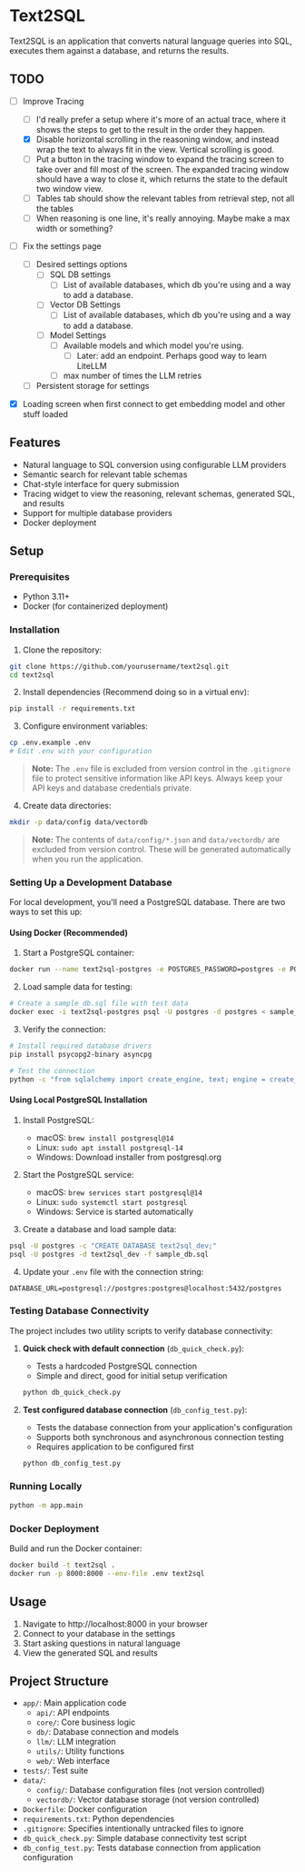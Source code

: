 # Text2SQL

Text2SQL is an application that converts natural language queries into SQL, executes them against a database, and returns the results.

## TODO
- [ ] Improve Tracing
   - [ ] I'd really prefer a setup where it's more of an actual trace, where it shows the steps to get to the result in the order they happen.
   - [X] Disable horizontal scrolling in the reasoning window, and instead wrap the text to always fit in the view. Vertical scrolling is good. 
   - [ ] Put a button in the tracing window to expand the tracing screen to take over and fill most of the screen. The expanded tracing window should have a way to close it, which returns the state to the default two window view.
   - [ ] Tables tab should show the relevant tables from retrieval step, not all the tables
   - [ ] When reasoning is one line, it's really annoying. Maybe make a max width or something?
- [ ] Fix the settings page
   - [ ] Desired settings options
      - [ ] SQL DB settings
         - [ ] List of available databases, which db you're using and a way to add a database.
      - [ ] Vector DB Settings
         - [ ] List of available databases, which db you're using and a way to add a database. 
      - [ ] Model Settings
         - [ ] Available models and which model you're using. 
            - [ ] Later: add an endpoint. Perhaps good way to learn LiteLLM
         - [ ] max number of times the LLM retries
   - [ ] Persistent storage for settings
- [X] Loading screen when first connect to get embedding model and other stuff loaded


## Features

- Natural language to SQL conversion using configurable LLM providers
- Semantic search for relevant table schemas
- Chat-style interface for query submission
- Tracing widget to view the reasoning, relevant schemas, generated SQL, and results
- Support for multiple database providers
- Docker deployment

## Setup

### Prerequisites

- Python 3.11+
- Docker (for containerized deployment)

### Installation

1. Clone the repository:
```bash
git clone https://github.com/yourusername/text2sql.git
cd text2sql
```

2. Install dependencies (Recommend doing so in a virtual env):
```bash
pip install -r requirements.txt
```

3. Configure environment variables:
```bash
cp .env.example .env
# Edit .env with your configuration
```

> **Note:** The `.env` file is excluded from version control in the `.gitignore` file to protect sensitive information like API keys. Always keep your API keys and database credentials private.

4. Create data directories:
```bash
mkdir -p data/config data/vectordb
```

> **Note:** The contents of `data/config/*.json` and `data/vectordb/` are excluded from version control. These will be generated automatically when you run the application.

### Setting Up a Development Database

For local development, you'll need a PostgreSQL database. There are two ways to set this up:

#### Using Docker (Recommended)

1. Start a PostgreSQL container:
```bash
docker run --name text2sql-postgres -e POSTGRES_PASSWORD=postgres -e POSTGRES_USER=postgres -e POSTGRES_DB=postgres -p 5432:5432 -d postgres:14
```

2. Load sample data for testing:
```bash
# Create a sample_db.sql file with test data
docker exec -i text2sql-postgres psql -U postgres -d postgres < sample_db.sql
```

3. Verify the connection:
```bash
# Install required database drivers
pip install psycopg2-binary asyncpg

# Test the connection
python -c "from sqlalchemy import create_engine, text; engine = create_engine('postgresql://postgres:postgres@localhost:5432/postgres'); with engine.connect() as conn: print('Connection successful!')"
```

#### Using Local PostgreSQL Installation

1. Install PostgreSQL:
   - macOS: `brew install postgresql@14`
   - Linux: `sudo apt install postgresql-14`
   - Windows: Download installer from postgresql.org

2. Start the PostgreSQL service:
   - macOS: `brew services start postgresql@14`
   - Linux: `sudo systemctl start postgresql`
   - Windows: Service is started automatically

3. Create a database and load sample data:
```bash
psql -U postgres -c "CREATE DATABASE text2sql_dev;"
psql -U postgres -d text2sql_dev -f sample_db.sql
```

4. Update your `.env` file with the connection string:
```
DATABASE_URL=postgresql://postgres:postgres@localhost:5432/postgres
```

### Testing Database Connectivity

The project includes two utility scripts to verify database connectivity:

1. **Quick check with default connection** (`db_quick_check.py`):
   - Tests a hardcoded PostgreSQL connection
   - Simple and direct, good for initial setup verification
   ```bash
   python db_quick_check.py
   ```

2. **Test configured database connection** (`db_config_test.py`):
   - Tests the database connection from your application's configuration
   - Supports both synchronous and asynchronous connection testing
   - Requires application to be configured first
   ```bash
   python db_config_test.py
   ```

### Running Locally

```bash
python -m app.main
```

### Docker Deployment

Build and run the Docker container:

```bash
docker build -t text2sql .
docker run -p 8000:8000 --env-file .env text2sql
```

## Usage

1. Navigate to http://localhost:8000 in your browser
2. Connect to your database in the settings
3. Start asking questions in natural language
4. View the generated SQL and results

## Project Structure

- `app/`: Main application code
  - `api/`: API endpoints
  - `core/`: Core business logic
  - `db/`: Database connection and models
  - `llm/`: LLM integration
  - `utils/`: Utility functions
  - `web/`: Web interface
- `tests/`: Test suite
- `data/`: 
  - `config/`: Database configuration files (not version controlled)
  - `vectordb/`: Vector database storage (not version controlled)
- `Dockerfile`: Docker configuration
- `requirements.txt`: Python dependencies
- `.gitignore`: Specifies intentionally untracked files to ignore
- `db_quick_check.py`: Simple database connectivity test script
- `db_config_test.py`: Tests database connection from application configuration